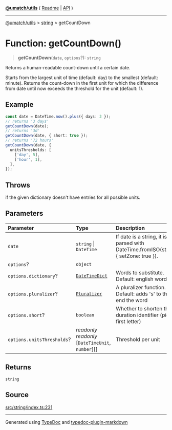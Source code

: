 [**@umatch/utils**](../../README.md) ( [Readme](../../README.md) \| [API](../../API.md) )

---

[@umatch/utils](../../API.md) > [string](../README.md) > getCountDown

# Function: getCountDown()

> **getCountDown**(`date`, `options`?): `string`

Returns a human-readable count-down until a certain date.

Starts from the largest unit of time (default: day) to the
smallest (default: minute). Returns the count-down in the
first unit for which the difference from date until now
exceeds the threshold for the unit (default: 1).

## Example

```ts
const date = DateTime.now().plus({ days: 3 });
// returns '3 days'
getCountDown(date);
// returns '3d'
getCountDown(date, { short: true });
// returns '72 hours'
getCountDown(date, {
  unitsThresholds: [
    ['day', 5],
    ['hour', 1],
  ],
});
```

## Throws

if the given dictionary doesn't have entries for all possible units.

## Parameters

| Parameter                  | Type                                                         | Description                                                                         |
| :------------------------- | :----------------------------------------------------------- | :---------------------------------------------------------------------------------- |
| `date`                     | `string` \| `DateTime`                                       | If date is a string, it is parsed with DateTime.fromISO(string, { setZone: true }). |
| `options`?                 | `object`                                                     |                                                                                     |
| `options.dictionary`?      | [`DateTimeDict`](../type-aliases/type-alias.DateTimeDict.md) | Words to substitute. Default: english words                                         |
| `options.pluralizer`?      | [`Pluralizer`](../type-aliases/type-alias.Pluralizer.md)     | A pluralizer function. Default: adds 's' to the end the word                        |
| `options.short`?           | `boolean`                                                    | Whether to shorten the duration identifier (pick first letter)                      |
| `options.unitsThresholds`? | _readonly_ _readonly_ [`DateTimeUnit`, `number`][]           | Threshold per unit                                                                  |

## Returns

`string`

## Source

[src/string/index.ts:231](https://github.com/umatch-oficial/utils/blob/a4be831/src/string/index.ts#L231)

---

Generated using [TypeDoc](https://typedoc.org/) and [typedoc-plugin-markdown](https://www.npmjs.com/package/typedoc-plugin-markdown)

